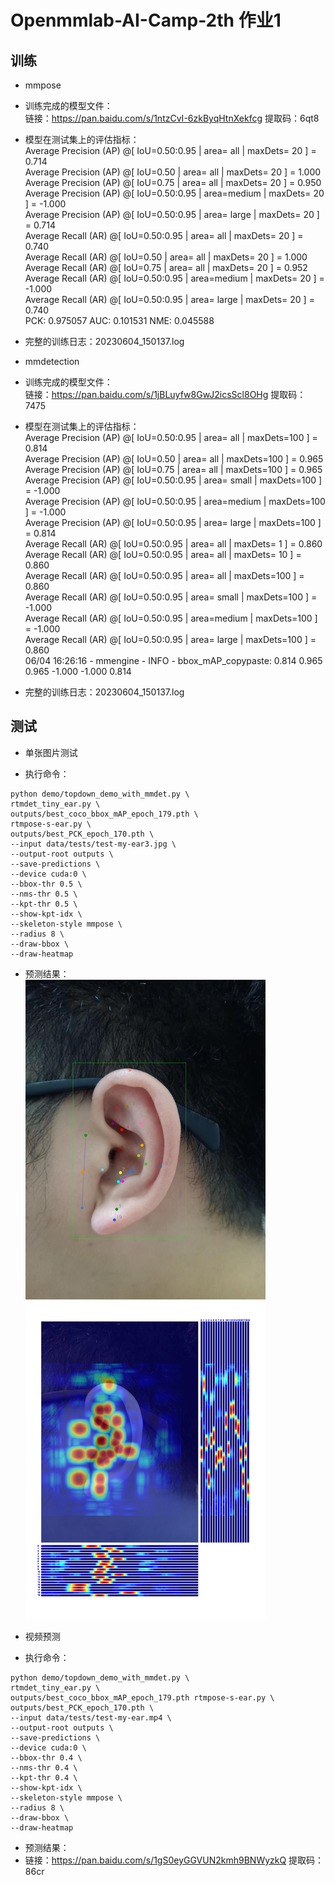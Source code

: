 # Openmmlab-AI-Camp-2th 作业1
## 训练
 - mmpose
 - 训练完成的模型文件：  
   链接：https://pan.baidu.com/s/1ntzCvI-6zkByqHtnXekfcg 提取码：6qt8  
 - 模型在测试集上的评估指标：  
   Average Precision  (AP) @[ IoU=0.50:0.95 | area=   all | maxDets= 20 ] =  0.714  
   Average Precision  (AP) @[ IoU=0.50      | area=   all | maxDets= 20 ] =  1.000  
   Average Precision  (AP) @[ IoU=0.75      | area=   all | maxDets= 20 ] =  0.950  
   Average Precision  (AP) @[ IoU=0.50:0.95 | area=medium | maxDets= 20 ] = -1.000  
   Average Precision  (AP) @[ IoU=0.50:0.95 | area= large | maxDets= 20 ] =  0.714  
   Average Recall     (AR) @[ IoU=0.50:0.95 | area=   all | maxDets= 20 ] =  0.740  
   Average Recall     (AR) @[ IoU=0.50      | area=   all | maxDets= 20 ] =  1.000  
   Average Recall     (AR) @[ IoU=0.75      | area=   all | maxDets= 20 ] =  0.952  
   Average Recall     (AR) @[ IoU=0.50:0.95 | area=medium | maxDets= 20 ] = -1.000  
   Average Recall     (AR) @[ IoU=0.50:0.95 | area= large | maxDets= 20 ] =  0.740  
   PCK: 0.975057  AUC: 0.101531  NME: 0.045588   
 - 完整的训练日志：20230604_150137.log  

- mmdetection
- 训练完成的模型文件：  
  链接：https://pan.baidu.com/s/1jBLuyfw8GwJ2icsScl8OHg 提取码：7475
- 模型在测试集上的评估指标：  
  Average Precision  (AP) @[ IoU=0.50:0.95 | area=   all | maxDets=100 ] = 0.814  
  Average Precision  (AP) @[ IoU=0.50      | area=   all | maxDets=100 ] = 0.965  
  Average Precision  (AP) @[ IoU=0.75      | area=   all | maxDets=100 ] = 0.965  
  Average Precision  (AP) @[ IoU=0.50:0.95 | area= small | maxDets=100 ] = -1.000  
  Average Precision  (AP) @[ IoU=0.50:0.95 | area=medium | maxDets=100 ] = -1.000  
  Average Precision  (AP) @[ IoU=0.50:0.95 | area= large | maxDets=100 ] = 0.814  
  Average Recall     (AR) @[ IoU=0.50:0.95 | area=   all | maxDets=  1 ] = 0.860  
  Average Recall     (AR) @[ IoU=0.50:0.95 | area=   all | maxDets= 10 ] = 0.860  
  Average Recall     (AR) @[ IoU=0.50:0.95 | area=   all | maxDets=100 ] = 0.860  
  Average Recall     (AR) @[ IoU=0.50:0.95 | area= small | maxDets=100 ] = -1.000  
  Average Recall     (AR) @[ IoU=0.50:0.95 | area=medium | maxDets=100 ] = -1.000  
  Average Recall     (AR) @[ IoU=0.50:0.95 | area= large | maxDets=100 ] = 0.860  
  06/04 16:26:16 - mmengine - INFO - bbox_mAP_copypaste: 0.814 0.965 0.965 -1.000 -1.000 0.814  

- 完整的训练日志：20230604_150137.log

## 测试
- 单张图片测试  

- 执行命令：  
```
python demo/topdown_demo_with_mmdet.py \
rtmdet_tiny_ear.py \
outputs/best_coco_bbox_mAP_epoch_179.pth \
rtmpose-s-ear.py \
outputs/best_PCK_epoch_170.pth \
--input data/tests/test-my-ear3.jpg \
--output-root outputs \
--save-predictions \
--device cuda:0 \
--bbox-thr 0.5 \
--nms-thr 0.5 \
--kpt-thr 0.5 \
--show-kpt-idx \
--skeleton-style mmpose \
--radius 8 \
--draw-bbox \
--draw-heatmap
```
- 预测结果：  
![预测图](https://github.com/xiaomile/Openmmlab-AI-Camp-2th/blob/main/%E4%BD%9C%E4%B8%9A1/test-my-ear-3.jpg)

- 视频预测  

- 执行命令：  
```
python demo/topdown_demo_with_mmdet.py \ 
rtmdet_tiny_ear.py \
outputs/best_coco_bbox_mAP_epoch_179.pth rtmpose-s-ear.py \
outputs/best_PCK_epoch_170.pth \
--input data/tests/test-my-ear.mp4 \
--output-root outputs \
--save-predictions \
--device cuda:0 \
--bbox-thr 0.4 \
--nms-thr 0.4 \
--kpt-thr 0.4 \
--show-kpt-idx \
--skeleton-style mmpose \
--radius 8 \
--draw-bbox \
--draw-heatmap
```
- 预测结果：  
- 链接：https://pan.baidu.com/s/1gS0eyGGVUN2kmh9BNWyzkQ 提取码：86cr
